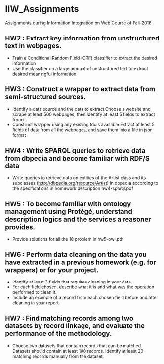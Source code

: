 # IIW_Assignments
Assignments during Information Integration on Web Course of Fall-2016

## HW2 : Extract key information from unstructured text in webpages. 
* Train a Conditional Random Field (CRF) classifier to extract the desired information 
* Use the classifier on a large amount of unstructured text to extract desired meaningful information

## HW3 : Construct a wrapper to extract data from semi-structured sources.
* Identify a data source and the data to extract.Choose a website and scrape at least 500 webpages, then identify at least 5 fields to extract from it.
* Construct wrapper using any existing tools available.Extract at least 5 fields of data from all the webpages, and save them into a file in json format

## HW4 : Write SPARQL queries to retrieve data from dbpedia and become familiar with RDF/S data
* Write queries to retrieve data on entities of the Artist class and its subclasses (http://dbpedia.org/resource/Artist) in dbpedia according to the specifications in homework description hw4-sparql.pdf

## HW5 : To become familiar with ontology management using Protégé, understand description logics and the services a reasoner provides.
* Provide solutions for all the 10 problem in hw5-owl.pdf

## HW6 : Perform data cleaning on the data you have extracted in a previous homework (e.g. for wrappers) or for your project.
* Identify at least 3 fields that requires cleaning in your data.
* For each field chosen, describe what it is and what was the operation performed to clean it.
* Include an example of a record from each chosen field before and after cleaning in your report.

## HW7 : Find matching records among two datasets by record linkage, and evaluate the performance of the methodology.
* Choose two datasets that contain records that can be matched. Datasets should contain at least 100 records. Identify at least 20 matching records manually from the dataset.
